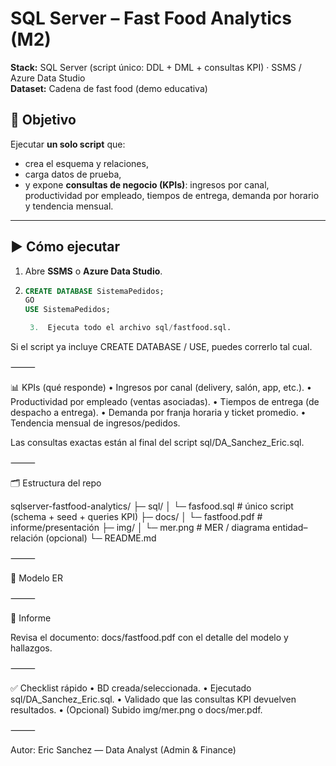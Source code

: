 # SQL Server – Fast Food Analytics (M2)

**Stack:** SQL Server (script único: DDL + DML + consultas KPI) · SSMS / Azure Data Studio  
**Dataset:** Cadena de fast food (demo educativa)

## 🎯 Objetivo
Ejecutar **un solo script** que:
- crea el esquema y relaciones,
- carga datos de prueba,
- y expone **consultas de negocio (KPIs)**: ingresos por canal, productividad por empleado, tiempos de entrega, demanda por horario y tendencia mensual.

---

## ▶️ Cómo ejecutar
1. Abre **SSMS** o **Azure Data Studio**.  
2. ```sql
   CREATE DATABASE SistemaPedidos;
   GO
   USE SistemaPedidos;

	3.	Ejecuta todo el archivo sql/fastfood.sql.
Si el script ya incluye CREATE DATABASE / USE, puedes correrlo tal cual.

⸻

📊 KPIs (qué responde)
	•	Ingresos por canal (delivery, salón, app, etc.).
	•	Productividad por empleado (ventas asociadas).
	•	Tiempos de entrega (de despacho a entrega).
	•	Demanda por franja horaria y ticket promedio.
	•	Tendencia mensual de ingresos/pedidos.

Las consultas exactas están al final del script sql/DA_Sanchez_Eric.sql.

⸻

🗂️ Estructura del repo

sqlserver-fastfood-analytics/
├─ sql/
│  └─ fasfood.sql        # único script (schema + seed + queries KPI)
├─ docs/
│  └─ fastfood.pdf               # informe/presentación
├─ img/
│  └─ mer.png                    # MER / diagrama entidad–relación (opcional)
└─ README.md


⸻

🧩 Modelo ER



⸻

📄 Informe

Revisa el documento: docs/fastfood.pdf con el detalle del modelo y hallazgos.

⸻

✅ Checklist rápido
	•	BD creada/seleccionada.
	•	Ejecutado sql/DA_Sanchez_Eric.sql.
	•	Validado que las consultas KPI devuelven resultados.
	•	(Opcional) Subido img/mer.png o docs/mer.pdf.

⸻

Autor: Eric Sanchez — Data Analyst (Admin & Finance) 
